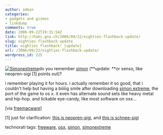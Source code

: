 ```yaml
---
author: admin
categories:
- gadgets and gizmos
- linkdump
comments: true
date: 2006-09-22T19:31:54Z
link: http://habi.gna.ch/2006/09/22/eighties-flashback-update/
slug: eighties-flashback-update
title: eighties flashback! [update]
url: /2006/09/22/eighties-flashback-update/
wordpress_id: 225
---
```


[![Simonextreme](http://habi.gna.ch/blog/images/simonextreme-tm.jpg)](http://habi.gna.ch/blog/images/simonextreme.jpg)do you remember [simon](http://en.wikipedia.org/wiki/Simon_(game)) (**update: **or senso, like neopren-sigi [1] points out)?
  
i remember playing it for hours. i actually remember it so good, that i couldn't help but having a biiiiig smile after downloading [simon extreme](http://lumacode.com/simon/), the port of the game to os x. it even has alternate sound sets like heavy metal and hip-hop. and lickable eye-candy, like most software on osx...



[via [freemacware](http://www.freemacware.com/simon-extreme/)]



[1] just for clarification: [this is neopren-sigi](http://skooba.com/), and [this is schnee-sigi](http://sigi.freeflux.net/)





technorati tags: [freeware](http://www.technorati.com/tag/freeware), [osx](http://www.technorati.com/tag/osx), [simon](http://www.technorati.com/tag/simon), [simonextreme](http://www.technorati.com/tag/simonextreme)
